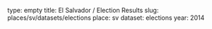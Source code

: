 type: empty
title: El Salvador / Election Results
slug: places/sv/datasets/elections
place: sv
dataset: elections
year: 2014
